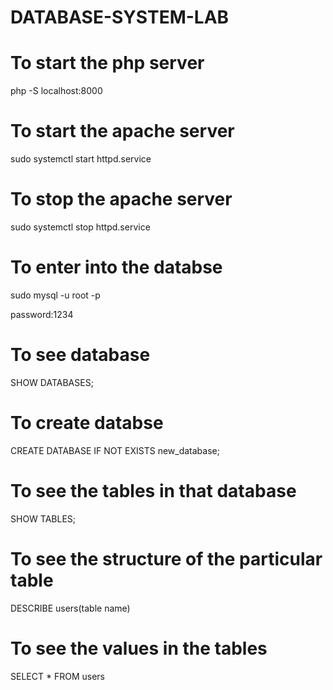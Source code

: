 # DATABASE-SYSTEM-LAB

# To start the php server 

php -S localhost:8000

# To start the apache server 
sudo systemctl start httpd.service

# To stop the apache server 

sudo systemctl stop httpd.service


# To enter into the databse

sudo mysql -u root -p

password:1234

# To see database 

SHOW DATABASES;

# To create databse 

CREATE DATABASE IF NOT EXISTS new_database;

# To see the tables in that database 

SHOW TABLES;

# To see the structure of the particular table

DESCRIBE users(table name)

# To see the values in the tables 

SELECT * FROM users